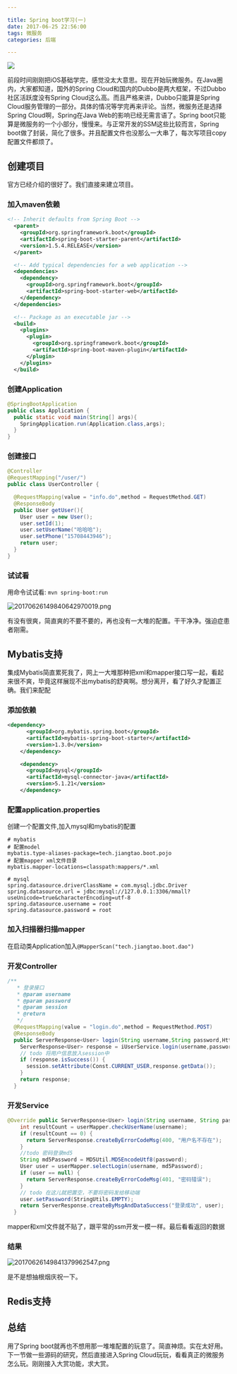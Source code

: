 ```yaml
---

title: Spring boot学习(一)
date: 2017-06-25 22:56:00
tags: 微服务
categories: 后端

---
```


![](http://7xk0q3.com1.z0.glb.clouddn.com/changcheng.png)

前段时间刚刚把iOS基础学完，感觉没太大意思。现在开始玩微服务。在Java圈内，大家都知道，国外的Spring Cloud和国内的Dubbo是两大框架，不过Dubbo社区活跃度没有Spring Cloud这么高。而且严格来讲，Dubbo只能算是Spring Cloud服务管理的一部分。具体的情况等学完再来评论。当然，微服务还是选择Spring Cloud啊，Spring在Java Web的影响已经无需言语了。Spring boot只能算是微服务的一个小部分，慢慢来。与正常开发的SSM这些比较而言，Spring boot做了封装，简化了很多。并且配置文件也没那么一大串了，每次写项目copy配置文件都烦了。<!--more-->

## 创建项目

官方已经介绍的很好了。我们直接来建立项目。

### 加入maven依赖

```xml
<!-- Inherit defaults from Spring Boot -->
  <parent>
    <groupId>org.springframework.boot</groupId>
    <artifactId>spring-boot-starter-parent</artifactId>
    <version>1.5.4.RELEASE</version>
  </parent>

  <!-- Add typical dependencies for a web application -->
  <dependencies>
    <dependency>
      <groupId>org.springframework.boot</groupId>
      <artifactId>spring-boot-starter-web</artifactId>
    </dependency>
  </dependencies>

  <!-- Package as an executable jar -->
  <build>
    <plugins>
      <plugin>
        <groupId>org.springframework.boot</groupId>
        <artifactId>spring-boot-maven-plugin</artifactId>
      </plugin>
    </plugins>
  </build>
```



### 创建Application

```java
@SpringBootApplication
public class Application {
  public static void main(String[] args){
    SpringApplication.run(Application.class,args);
  }
}
```



### 创建接口

```java
@Controller
@RequestMapping("/user/")
public class UserController {

  @RequestMapping(value = "info.do",method = RequestMethod.GET)
  @ResponseBody
  public User getUser(){
    User user = new User();
    user.setId(1);
    user.setUserName("哈哈哈");
    user.setPhone("15708443946");
    return user;
  }
}
```



### 试试看

用命令试试看: `mvn spring-boot:run  `

![20170626149840642970019.png](http://7xq3zt.com1.z0.glb.clouddn.com/20170626149840642970019.png)

有没有很爽，简直爽的不要不要的，再也没有一大堆的配置。干干净净。强迫症患者刚需。





## Mybatis支持

集成Mybatis简直累死我了，网上一大堆那种把xml和mapper接口写一起，看起来很不爽，毕竟这样展现不出mybatis的舒爽啊。想分离开，看了好久才配置正确。我们来配配

### 添加依赖

```xml
<dependency>
      <groupId>org.mybatis.spring.boot</groupId>
      <artifactId>mybatis-spring-boot-starter</artifactId>
      <version>1.3.0</version>
    </dependency>

    <dependency>
      <groupId>mysql</groupId>
      <artifactId>mysql-connector-java</artifactId>
      <version>5.1.21</version>
    </dependency>
```



### 配置application.properties

创建一个配置文件,加入mysql和mybatis的配置

```properties
# mybatis
# 配置model
mybatis.type-aliases-package=tech.jiangtao.boot.pojo
# 配置mapper xml文件目录
mybatis.mapper-locations=classpath:mappers/*.xml

# mysql
spring.datasource.driverClassName = com.mysql.jdbc.Driver
spring.datasource.url = jdbc:mysql://127.0.0.1:3306/mmall?useUnicode=true&characterEncoding=utf-8
spring.datasource.username = root
spring.datasource.password = root
```

### 加入扫描器扫描mapper

在启动类Application加入`@MapperScan("tech.jiangtao.boot.dao")`

### 开发Controller

```java
/**
   * 登录接口
   * @param username
   * @param password
   * @param session
   * @return
   */
  @RequestMapping(value = "login.do",method = RequestMethod.POST)
  @ResponseBody
  public ServerResponse<User> login(String username,String password,HttpSession session){
    ServerResponse<User> response = iUserService.login(username,password);
    // todo 将用户信息放入session中
    if (response.isSuccess()) {
      session.setAttribute(Const.CURRENT_USER,response.getData());
    }
    return response;
  }
```

### 开发Service

```java
@Override public ServerResponse<User> login(String username, String password) {
    int resultCount = userMapper.checkUserName(username);
    if (resultCount == 0) {
      return ServerResponse.createByErrorCodeMsg(400, "用户名不存在");
    }
    //todo 密码登录md5
    String md5Password = MD5Util.MD5EncodeUtf8(password);
    User user = userMapper.selectLogin(username, md5Password);
    if (user == null) {
      return ServerResponse.createByErrorCodeMsg(401, "密码错误");
    }
    // todo 在这儿就把置空，不要将密码发给移动端
    user.setPassword(StringUtils.EMPTY);
    return ServerResponse.createByMsgAndDataSuccess("登录成功", user);
  }
```

mapper和xml文件就不贴了，跟平常的ssm开发一模一样。最后看看返回的数据

### 结果

![20170626149841379962547.png](http://7xq3zt.com1.z0.glb.clouddn.com/20170626149841379962547.png)



是不是想抽根烟庆祝一下。

## Redis支持

## 总结

用了Spring boot就再也不想用那一堆堆配置的玩意了。简直神烦。实在太好用。下一节做一些源码的研究，然后直接进入Spring Cloud玩玩，看看真正的微服务怎么玩。刚刚接入大赏功能，求大赏。
